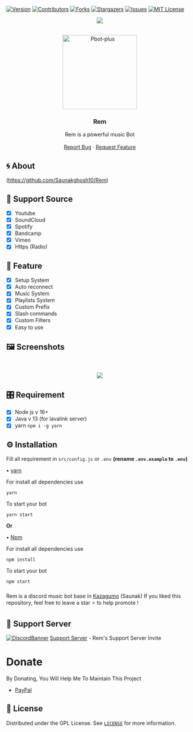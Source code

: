 
[![Version][version-shield]](version-url)
[![Contributors][contributors-shield]][contributors-url]
[![Forks][forks-shield]][forks-url]
[![Stargazers][stars-shield]][stars-url]
[![Issues][issues-shield]][issues-url]
[![MIT License][license-shield]][license-url]
<center><img src="https://cdn.discordapp.com/attachments/835265718369910866/981678400269869106/thumb-1920-743146.jpg" /></center>


<!-- PROJECT LOGO -->
<br />
<p align="center">
  <a href="https://github.com/Saunakghosh10/Rem">
    <img src="https://cdn.discordapp.com/attachments/835265718369910866/981675950326562956/642f8ead13df41f3ec14ea34fdb29012.jpg" alt="Pbot-plus" width="200" height="200">
  </a>

  <h3 align="center">Rem</h3>

  <p align="center">
    Rem is  a powerful music Bot
    <br />
    <br />
    <a href="https://github.com/Saunakghosh10/Rem">Report Bug</a>
    ·
    <a href="https://github.com/Saunakghosh10/Rem">Request Feature</a>
  </p>
</p>
<!-- ABOUT THE PROJECT -->

## 🌀 About
(https://github.com/Saunakghosh10/Rem)
## 🎵 Support Source
- [x] Youtube
- [x] SoundCloud
- [x] Spotify
- [x] Bandcamp
- [x] Vimeo
- [x] Https (Radio)
## 🌟 Feature
- [x] Setup System
- [X] Auto reconnect 
- [x] Music System
- [x] Playlists System
- [x] Custom Prefix
- [x] Slash commands
- [x] Custom Filters
- [x] Easy to use
## 🖼️ Screenshots
<br />
<p align="center">
  <a href="https://github.com/Saunakghosh10/Rem">
    <img src="https://cdn.discordapp.com/attachments/835265718369910866/981675950326562956/642f8ead13df41f3ec14ea34fdb29012.jpg">
  </a>
</p>

## 🎛️ Requirement
- [x] Node js v 16+
- [x] Java v 13 (for lavalink server)
- [x] yarn  `npm i -g yarn `
## ⚙️ Installation 
Fill all requirement in `src/config.js` or `.env` **(rename `.env.example` to `.env`)**

• [yarn](https://yarnpkg.com/)

For install all dependencies use
```
yarn
```
To start your bot 
```
yarn start
```
**Or**

• [Npm](https://www.npmjs.com/)

For install all dependencies use
```
npm install
```
To start your bot 
```
npm start
```
###
Rem is a discord music bot base in [Kazagumo](https://github.com/Saunakghosh10/Rem) (Saunak)
If you liked this repository, feel free to leave a star ⭐ to help promote !

## 💌 Support Server
[![DiscordBanner](https://invidget.switchblade.xyz/ns8CTk9J3e)](https://discord.gg/urTw2Hm3zd)
[Support Server](https://discord.gg/urTw2Hm3zd) - Rem's Support Server Invite

# Donate

 By Donating, You Will Help Me To Maintain This Project 

- [PayPal](https://www.paypal.me/sdip521)


<!-- LICENSE -->

## 🔐 License

Distributed under the  GPL License. See [`LICENSE`](https://github.com/Saunakghosh10/Rem/blob/master/LICENSE) for more information.


[version-shield]: https://img.shields.io/github/package-json/v/brblacky/WaveMusic?style=for-the-badge
[version-url]: https://github.com/Saunakghosh10/Rem
[contributors-shield]: https://img.shields.io/github/contributors/brblacky/WaveMusic.svg?style=for-the-badge
[contributors-url]: https://github.com/Saunakghosh10/Rem/graphs/contributors
[forks-shield]: https://img.shields.io/github/forks/brblacky/WaveMusic.svg?style=for-the-badge
[forks-url]: https://github.com/brblacky/WaveMusic/network/members
[stars-shield]: https://img.shields.io/github/stars/brblacky/WaveMusic.svg?style=for-the-badge
[stars-url]: https://github.com/brblacky/lavamusic/stargazers
[issues-shield]: https://img.shields.io/github/issues/brblacky/WaveMusic.svg?style=for-the-badge
[issues-url]: https://github.com/Saunakghosh10/Rem/issues
[license-shield]: https://img.shields.io/github/license/brblacky/WaveMusic.svg?style=for-the-badge
[license-url]: https://github.com/Saunakghosh10/Rem/master/LICENSE
